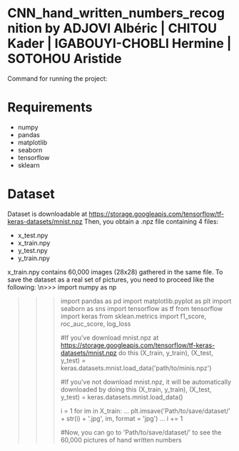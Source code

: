 # CNN_hand_written_numbers_recognition by ADJOVI Albéric | CHITOU Kader | IGABOUYI-CHOBLI Hermine | SOTOHOU Aristide

Command for running the project: <python3 blabla>

# Requirements

- numpy
- pandas
- matplotlib
- seaborn
- tensorflow
- sklearn

# Dataset 
Dataset is downloadable at https://storage.googleapis.com/tensorflow/tf-keras-datasets/mnist.npz
Then, you obtain a .npz file containing 4 files:
  - x_test.npy
  - x_train.npy
  - y_test.npy
  - y_train.npy
  
 x_train.npy contains 60,000 images (28x28) gathered in the same file. 
 To save the dataset as a real set of pictures, you need to proceed like the following:
\n\>\>\> import numpy as np
>>> import pandas as pd
>>> import matplotlib.pyplot as plt
>>> import seaborn as sns
>>> import tensorflow as tf
>>> from tensorflow import keras
>>> from sklean.metrics import f1_score, roc_auc_score, log_loss
>>> 
>>> #If you've download mnist.npz at https://storage.googleapis.com/tensorflow/tf-keras-datasets/mnist.npz do this
>>> (X_train, y_train), (X_test, y_test) = keras.datasets.mnist.load_data('path/to/minis.npz')
>>> 
>>> #If you've not download mnist.npz, it will be automatically downloaded by doing this
>>> (X_train, y_train), (X_test, y_test) = keras.datasets.mnist.load_data()
>>> 
>>> i = 1
>>> for im in X_train:
...     plt.imsave('Path/to/save/dataset/' + str(i) + '.jpg', im, format = 'jpg') 
...     i += 1
>>> 
>>> #Now, you can go to 'Path/to/save/dataset/' to see the 60,000 pictures of hand written numbers
  
